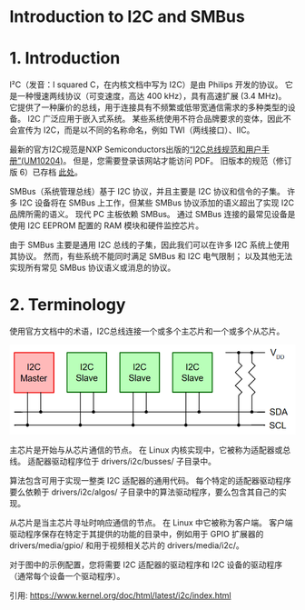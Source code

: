 
# Introduction to I2C and SMBus

# 1. Introduction

I²C（发音：I squared C，在内核文档中写为 I2C）是由 Philips 开发的协议。 它是一种慢速两线协议（可变速度，高达 400 kHz），具有高速扩展 (3.4 MHz)。 它提供了一种廉价的总线，用于连接具有不频繁或低带宽通信需求的多种类型的设备。 I2C 广泛应用于嵌入式系统。 某些系统使用不符合品牌要求的变体，因此不会宣传为 I2C，而是以不同的名称命名，例如 TWI（两线接口）、IIC。

最新的官方I2C规范是NXP Semiconductors出版的[“I2C总线规范和用户手册”(UM10204)](https://www.nxp.com/webapp/Download?colCode=UM10204)。 但是，您需要登录该网站才能访问 PDF。 旧版本的规范（修订版 6）已存档 [此处](https://web.archive.org/web/20210813122132/https://www.nxp.com/docs/en/user-guide/UM10204.pdf)。

SMBus（系统管理总线）基于 I2C 协议，并且主要是 I2C 协议和信令的子集。 许多 I2C 设备将在 SMBus 上工作，但某些 SMBus 协议添加的语义超出了实现 I2C 品牌所需的语义。 现代 PC 主板依赖 SMBus。 通过 SMBus 连接的最常见设备是使用 I2C EEPROM 配置的 RAM 模块和硬件监控芯片。

由于 SMBus 主要是通用 I2C 总线的子集，因此我们可以在许多 I2C 系统上使用其协议。 然而，有些系统不能同时满足 SMBus 和 I2C 电气限制； 以及其他无法实现所有常见 SMBus 协议语义或消息的协议。


# 2. Terminology

使用官方文档中的术语，I2C总线连接一个或多个主芯片和一个或多个从芯片。

![Simple i2c bus](res/Simple_I2C_bus.png)

主芯片是开始与从芯片通信的节点。 在 Linux 内核实现中，它被称为适配器或总线。 适配器驱动程序位于 drivers/i2c/busses/ 子目录中。

算法包含可用于实现一整类 I2C 适配器的通用代码。 每个特定的适配器驱动程序要么依赖于 drivers/i2c/algos/ 子目录中的算法驱动程序，要么包含其自己的实现。

从芯片是当主芯片寻址时响应通信的节点。 在 Linux 中它被称为客户端。 客户端驱动程序保存在特定于其提供的功能的目录中，例如用于 GPIO 扩展器的 drivers/media/gpio/ 和用于视频相关芯片的 drivers/media/i2c/。

对于图中的示例配置，您将需要 I2C 适配器的驱动程序和 I2C 设备的驱动程序（通常每个设备一个驱动程序）。

引用: <https://www.kernel.org/doc/html/latest/i2c/index.html>
